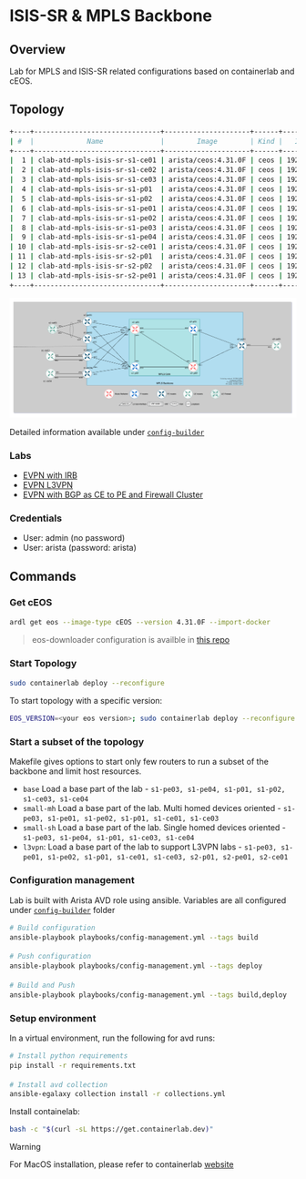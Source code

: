 # ISIS-SR & MPLS Backbone

## Overview

Lab for MPLS and ISIS-SR related configurations based on containerlab and cEOS.

## Topology


```bash
+----+-------------------------------+---------------------+------+------------------+
| #  |             Name              |        Image        | Kind |   IPv4 Address   |
+----+-------------------------------+---------------------+------+------------------+
|  1 | clab-atd-mpls-isis-sr-s1-ce01 | arista/ceos:4.31.0F | ceos | 192.168.2.211/24 |
|  2 | clab-atd-mpls-isis-sr-s1-ce02 | arista/ceos:4.31.0F | ceos | 192.168.2.212/24 |
|  3 | clab-atd-mpls-isis-sr-s1-ce03 | arista/ceos:4.31.0F | ceos | 192.168.2.213/24 |
|  4 | clab-atd-mpls-isis-sr-s1-p01  | arista/ceos:4.31.0F | ceos | 192.168.2.111/24 |
|  5 | clab-atd-mpls-isis-sr-s1-p02  | arista/ceos:4.31.0F | ceos | 192.168.2.112/24 |
|  6 | clab-atd-mpls-isis-sr-s1-pe01 | arista/ceos:4.31.0F | ceos | 192.168.2.11/24  |
|  7 | clab-atd-mpls-isis-sr-s1-pe02 | arista/ceos:4.31.0F | ceos | 192.168.2.12/24  |
|  8 | clab-atd-mpls-isis-sr-s1-pe03 | arista/ceos:4.31.0F | ceos | 192.168.2.13/24  |
|  9 | clab-atd-mpls-isis-sr-s1-pe04 | arista/ceos:4.31.0F | ceos | 192.168.2.14/24  |
| 10 | clab-atd-mpls-isis-sr-s2-ce01 | arista/ceos:4.31.0F | ceos | 192.168.2.221/24 |
| 11 | clab-atd-mpls-isis-sr-s2-p01  | arista/ceos:4.31.0F | ceos | 192.168.2.121/24 |
| 12 | clab-atd-mpls-isis-sr-s2-p02  | arista/ceos:4.31.0F | ceos | 192.168.2.122/24 |
| 13 | clab-atd-mpls-isis-sr-s2-pe01 | arista/ceos:4.31.0F | ceos | 192.168.2.21/24  |
+----+-------------------------------+---------------------+------+------------------+
```

![Lab Topology](./lab-topology.drawio.png)

Detailed information available under [`config-builder`](./config-builder/)

### Labs

- [EVPN with IRB](docs/evpn-irb.md)
- [EVPN L3VPN](docs/l3vpn.md)
- [EVPN with BGP as CE to PE and Firewall Cluster](docs/pe-to-ce-bgp-firewall.md)

### Credentials

- User: admin (no password)
- User: arista (password: arista)

## Commands

### Get cEOS

```bash
ardl get eos --image-type cEOS --version 4.31.0F --import-docker
```

> eos-downloader configuration is availble in [this repo](https://github.com/titom73/eos-downloader)

### Start Topology

```bash
sudo containerlab deploy --reconfigure
```

To start topology with a specific version:

```bash
EOS_VERSION=<your eos version>; sudo containerlab deploy --reconfigure
```

### Start a subset of the topology

Makefile gives options to start only few routers to run a subset of the backbone and limit host resources.

- `base`       Load a base part of the lab - `s1-pe03, s1-pe04, s1-p01, s1-p02, s1-ce03, s1-ce04`
- `small-mh`   Load a base part of the lab. Multi homed devices oriented - `s1-pe03, s1-pe01, s1-pe02, s1-p01, s1-ce01, s1-ce03`
- `small-sh`   Load a base part of the lab. Single homed devices oriented - `s1-pe03, s1-pe04, s1-p01, s1-ce03, s1-ce04`
- `l3vpn`:     Load a base part of the lab to support L3VPN labs - `s1-pe03, s1-pe01, s1-pe02, s1-p01, s1-ce01, s1-ce03, s2-p01, s2-pe01, s2-ce01`

### Configuration management

Lab is built with Arista AVD role using ansible. Variables are all configured under [`config-builder`](./config-builder/) folder

```bash
# Build configuration
ansible-playbook playbooks/config-management.yml --tags build

# Push configuration
ansible-playbook playbooks/config-management.yml --tags deploy

# Build and Push
ansible-playbook playbooks/config-management.yml --tags build,deploy
```

### Setup environment

In a virtual environment, run the following for avd runs:

```bash
# Install python requirements
pip install -r requirements.txt

# Install avd collection
ansible-egalaxy collection install -r collections.yml
```

Install containelab:

```bash
bash -c "$(curl -sL https://get.containerlab.dev)"
```

> [!WARNING]
> For MacOS installation, please refer to containerlab [website](https://containerlab.dev/install/)
